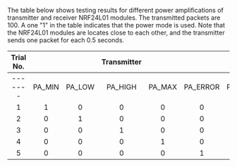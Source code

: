 The table below shows testing results for different power amplifications of transmitter and receiver NRF24L01 modules. The transmitted packets are 100. A one "1" in the table indicates that the power mode is used.
Note that the NRF24L01 modules are locates close to each other, and the transmitter sends one packet for each 0.5 seconds.

|   Trial No.   |        |        | Transmitter |        |          |        |        | Receiver |        |          | Packets Received |
|:-------:|:------:|:------:|:-----------:|:------:|:--------:|:------:|:------:|:--------:|:------:|:--------:|:------------:|
| ------- | PA_MIN | PA_LOW |   PA_HIGH   | PA_MAX | PA_ERROR | PA_MIN | PA_LOW |  PA_HIGH | PA_MAX | PA_ERROR | ------------ |
|       1       |    1   |    0   |      0      |    0   |     0    |    1   |    0   |     0    |    0   |     0    |        97        |
|       2       |    0   |    1   |      0      |    0   |     0    |    1   |    0   |     0    |    0   |     0    |        98        |
|       3       |    0   |    0   |      1      |    0   |     0    |    1   |    0   |     0    |    0   |     0    |        100       |
|       4       |    0   |    0   |      0      |    1   |     0    |    1   |    0   |     0    |    0   |     0    |        100       |
|       5       |    0   |    0   |      0      |    0   |     1    |    1   |    0   |     0    |    0   |     0    |        100       |

